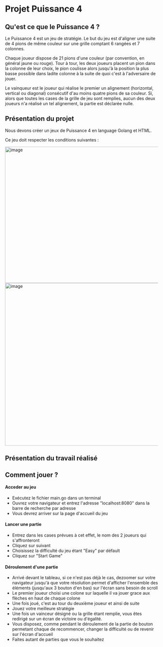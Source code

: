# Projet Puissance 4

## Qu'est ce que le Puissance 4 ?

Le Puissance 4 est un jeu de stratégie.
Le but du jeu est d'aligner une suite de 4 pions de même couleur sur une grille comptant 6 rangées et 7 colonnes.

Chaque joueur dispose de 21 pions d'une couleur (par convention, en général jaune ou rouge).
Tour à tour, les deux joueurs placent un pion dans la colonne de leur choix, le pion coulisse alors jusqu'à la position la plus basse possible dans ladite colonne à la suite de quoi c'est à l'adversaire de jouer. 

Le vainqueur est le joueur qui réalise le premier un alignement (horizontal, vertical ou diagonal) consécutif d'au moins quatre pions de sa couleur. 
Si, alors que toutes les cases de la grille de jeu sont remplies, aucun des deux joueurs n'a réalisé un tel alignement, la partie est déclarée nulle.


## Présentation du projet

Nous devons créer un jeux de Puissance 4 en language Golang et HTML.

Ce jeu doit respecter les conditions suivantes :

<img width="698" height="450" alt="image" src="https://github.com/user-attachments/assets/d3ee69c3-4b9f-4211-a293-79409aeaa008" />

<img width="840" height="537" alt="image" src="https://github.com/user-attachments/assets/639ca0f3-c7ed-454b-a804-1e553c0647cc" />


## Présentation du travail réalisé



## Comment jouer ?

#### Acceder au jeu
- Exécutez le fichier main.go dans un terminal
- Ouvrez votre navigateur et entrez l'adresse "localhost:8080" dans la barre de recherche par adresse
- Vous devrez arriver sur la page d'accueil du jeu

#### Lancer une partie
- Entrez dans les cases prévues à cet effet, le nom des 2 joueurs qui s'affronteront
- Cliquez sur suivant
- Choisissez la difficulté du jeu étant "Easy" par défault
- Cliquez sur "Start Game"

#### Déroulement d'une partie
- Arrivé devant le tableau, si ce n'est pas déjà le cas, dezoomer sur votre navigateur jusqu'à que votre résolution permet d'afficher l'ensemble des éléments (jusqu'aux 3 bouton d'en bas) sur l'écran sans besoin de scroll
- Le premier joueur choisi une colone sur laquelle il va jouer grace aux flèches en haut de chaque colone
- Une fois joué, c'est au tour du deuxième joueur et ainsi de suite
- Jouez votre meilleure stratégie
- Une fois un vainceur désigné ou la grille étant remplie, vous êtes redirigé sur un écran de victoire ou d'égalité.
- Vous disposez, comme pendant le déroulement de la partie de bouton permetant chaque de recommencer, changer la difficulté ou de revenir sur l'écran d'accueil
- Faites autant de parties que vous le souhaitez
